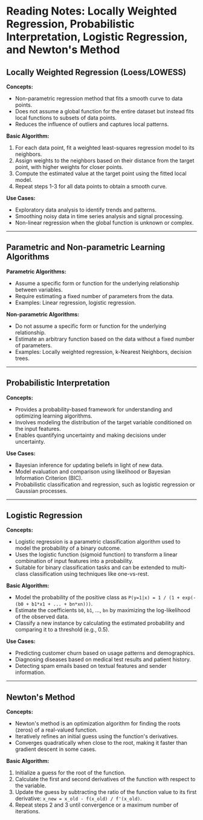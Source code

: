 # Reading Notes: Locally Weighted Regression, Probabilistic Interpretation, Logistic Regression, and Newton's Method

## Locally Weighted Regression (Loess/LOWESS)

**Concepts:**

* Non-parametric regression method that fits a smooth curve to data points.
* Does not assume a global function for the entire dataset but instead fits local functions to subsets of data points.
* Reduces the influence of outliers and captures local patterns.

**Basic Algorithm:**

1. For each data point, fit a weighted least-squares regression model to its neighbors.
2. Assign weights to the neighbors based on their distance from the target point, with higher weights for closer points.
3. Compute the estimated value at the target point using the fitted local model.
4. Repeat steps 1-3 for all data points to obtain a smooth curve.

**Use Cases:**

* Exploratory data analysis to identify trends and patterns.
* Smoothing noisy data in time series analysis and signal processing.
* Non-linear regression when the global function is unknown or complex.

***

## Parametric and Non-parametric Learning Algorithms

**Parametric Algorithms:**

* Assume a specific form or function for the underlying relationship between variables.
* Require estimating a fixed number of parameters from the data.
* Examples: Linear regression, logistic regression.

**Non-parametric Algorithms:**

* Do not assume a specific form or function for the underlying relationship.
* Estimate an arbitrary function based on the data without a fixed number of parameters.
* Examples: Locally weighted regression, k-Nearest Neighbors, decision trees.

***

## Probabilistic Interpretation

**Concepts:**

* Provides a probability-based framework for understanding and optimizing learning algorithms.
* Involves modeling the distribution of the target variable conditioned on the input features.
* Enables quantifying uncertainty and making decisions under uncertainty.

**Use Cases:**

* Bayesian inference for updating beliefs in light of new data.
* Model evaluation and comparison using likelihood or Bayesian Information Criterion (BIC).
* Probabilistic classification and regression, such as logistic regression or Gaussian processes.

***

## Logistic Regression

**Concepts:**

* Logistic regression is a parametric classification algorithm used to model the probability of a binary outcome.
* Uses the logistic function (sigmoid function) to transform a linear combination of input features into a probability.
* Suitable for binary classification tasks and can be extended to multi-class classification using techniques like one-vs-rest.

**Basic Algorithm:**

* Model the probability of the positive class as `P(y=1|x) = 1 / (1 + exp(-(b0 + b1*x1 + ... + bn*xn)))`.
* Estimate the coefficients `b0`, `b1`, ..., `bn` by maximizing the log-likelihood of the observed data.
* Classify a new instance by calculating the estimated probability and comparing it to a threshold (e.g., 0.5).

**Use Cases:**

* Predicting customer churn based on usage patterns and demographics.
* Diagnosing diseases based on medical test results and patient history.
* Detecting spam emails based on textual features and sender information.

***

## Newton's Method

**Concepts:**

* Newton's method is an optimization algorithm for finding the roots (zeros) of a real-valued function.
* Iteratively refines an initial guess using the function's derivatives.
* Converges quadratically when close to the root, making it faster than gradient descent in some cases.

**Basic Algorithm:**

1. Initialize a guess for the root of the function.
2. Calculate the first and second derivatives of the function with respect to the variable.
3. Update the guess by subtracting the ratio of the function value to its first derivative: `x_new = x_old - f(x_old) / f'(x_old)`.
4. Repeat steps 2 and 3 until convergence or a maximum number of iterations.
